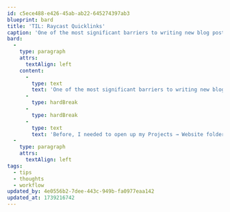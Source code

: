 ```yaml
---
id: c5ece488-e426-45ab-ab22-645274397ab3
blueprint: bard
title: 'TIL: Raycast Quicklinks'
caption: 'One of the most significant barriers to writing new blog posts is opening my Statamic control panel. Today, I extracted that away by creating a Quicklink for Raycast.'
bard:
  -
    type: paragraph
    attrs:
      textAlign: left
    content:
      -
        type: text
        text: 'One of the most significant barriers to writing new blog posts is opening my Statamic control panel. Today, I extracted that away by creating a Quicklink for Raycast. '
      -
        type: hardBreak
      -
        type: hardBreak
      -
        type: text
        text: 'Before, I needed to open up my Projects → Website folder in Arc, then click the “CP” tab, log in, click on “Collections,” then “Posts,” and then pick the type of post it was going to be. There are too many steps, and it is too easy to “nah” out of the process.'
  -
    type: paragraph
    attrs:
      textAlign: left
tags:
  - tips
  - thoughts
  - workflow
updated_by: 4e0556b2-7dee-443c-949b-fa0977eaa142
updated_at: 1739216742
---
```


